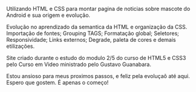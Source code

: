Utilizando HTML e CSS para montar pagina de noticias sobre mascote do Android e sua origem e evolução.

Evolução no aprendizado da semantica da HTML e organização da CSS. 
Importação de fontes;
Grouping TAGS;
Formatação global;
Seletores;
Responsividade;
Links externos;
Degrade, paleta de cores e demais etilizações.

Site criado durante o estudo do modulo 2/5 do curso de HTML5 e CSS3 pelo Curso em Video ministrado pelo Gustavo Guanabara.

Estou ansioso para meus proximos passos, e feliz pela evoluçaõ até aqui. Espero que gostem. É apenas o começo!
